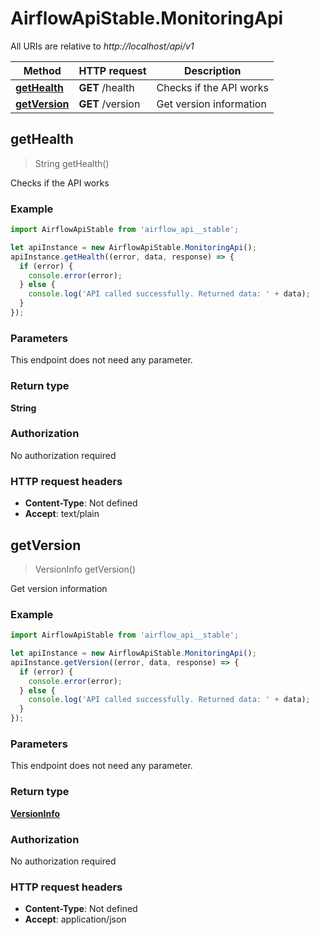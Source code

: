 # AirflowApiStable.MonitoringApi

All URIs are relative to *http://localhost/api/v1*

Method | HTTP request | Description
------------- | ------------- | -------------
[**getHealth**](MonitoringApi.md#getHealth) | **GET** /health | Checks if the API works
[**getVersion**](MonitoringApi.md#getVersion) | **GET** /version | Get version information



## getHealth

> String getHealth()

Checks if the API works

### Example

```javascript
import AirflowApiStable from 'airflow_api__stable';

let apiInstance = new AirflowApiStable.MonitoringApi();
apiInstance.getHealth((error, data, response) => {
  if (error) {
    console.error(error);
  } else {
    console.log('API called successfully. Returned data: ' + data);
  }
});
```

### Parameters

This endpoint does not need any parameter.

### Return type

**String**

### Authorization

No authorization required

### HTTP request headers

- **Content-Type**: Not defined
- **Accept**: text/plain


## getVersion

> VersionInfo getVersion()

Get version information

### Example

```javascript
import AirflowApiStable from 'airflow_api__stable';

let apiInstance = new AirflowApiStable.MonitoringApi();
apiInstance.getVersion((error, data, response) => {
  if (error) {
    console.error(error);
  } else {
    console.log('API called successfully. Returned data: ' + data);
  }
});
```

### Parameters

This endpoint does not need any parameter.

### Return type

[**VersionInfo**](VersionInfo.md)

### Authorization

No authorization required

### HTTP request headers

- **Content-Type**: Not defined
- **Accept**: application/json

